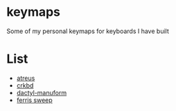 # keymaps
 Some of my personal keymaps for keyboards I have built

# List

* [atreus](./atreus/)
* [crkbd](./crkbd/)
* [dactyl-manuform](./dactyl-manuform/)
* [ferris sweep](./sweep/)
